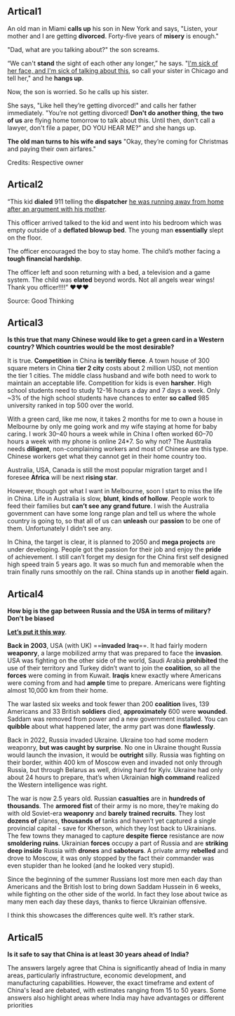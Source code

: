 ## Artical1

An old man in Miami **calls up** his son in New York and says, "Listen, your mother and I are getting **divorced**. Forty-five years of **misery** is enough."

"Dad, what are you talking about?" the son screams.

“We can't **stand** the sight of each other any longer,” he says. "<u>I'm sick of her face, and I'm sick of talking about this</u>, so call your sister in Chicago and tell her," and he **hangs up**.

Now, the son is worried. So he calls up his sister.

She says, "Like hell they’re getting divorced!" and calls her father immediately. "You’re not getting divorced! **Don't do another thing**, **the two of us** are flying home tomorrow to talk about this. Until then, don't call a lawyer, don't file a paper, DO YOU HEAR ME?” and she hangs up.

**The old man turns to his wife and says** "Okay, they’re coming for Christmas and paying their own airfares."

Credits: Respective owner

## Artical2

“This kid **dialed** 911 telling the **dispatcher** <u>he was running away from home after an argument with his mother</u>.

This officer arrived talked to the kid and went into his bedroom which was empty outside of a **deflated blowup bed**. The young man **essentially** slept on the floor.

The officer encouraged the boy to stay home. The child’s mother facing a **tough financial hardship**.

The officer left and soon returning with a bed, a television and a game system. The child was **elated** beyond words. Not all angels wear wings! Thank you officer!!!!” ❤️❤️❤️

Source: Good Thinking

## Artical3

**Is this true that many Chinese would like to get a green card in a Western country? Which countries would be the most desirable?**

It is true. **Competition** in China **is terribly fierce**. A town house of 300 square meters in China **tier 2 city** costs about 2 million USD, not mention the tier 1 cities. The middle class husband and wife both need to work to maintain an acceptable life. Competition for kids is even **harsher**. High school students need to study 12-16 hours a day and 7 days a week. Only ~3% of the high school students have chances to enter **so called** 985 university ranked in top 500 over the world.

With a green card, like me now, it takes 2 months for me to own a house in Melbourne by only me going work and my wife staying at home for baby caring. I work 30–40 hours a week while in China I often worked 60–70 hours a week with my phone is online 24*7. So why not? The Australia needs **diligent**, non-complaining workers and most of Chinese are this type. Chinese workers get what they cannot get in their home country too.

Australia, USA, Canada is still the most popular migration target and I foresee **Africa** will be next **rising star**.

However, though got what I want in Melbourne, soon I start to miss the life in China. Life in Australia is slow, **blunt**, **kinds of hollow**. People work to feed their families but **can’t see any grand future**. I wish the Australia government can have some long range plan and tell us where the whole country is going to, so that all of us can **unleash** our **passion** to be one of them. Unfortunately I didn’t see any.

In China, the target is clear, it is planned to 2050 and **mega projects** are under developing. People got the passion for their job and enjoy the **pride** of achievement. I still can’t forget my design for the China first self designed high speed train 5 years ago. It was so much fun and memorable when the train finally runs smoothly on the rail. China stands up in another **field** again.

## Artical4

**How big is the gap between Russia and the USA in terms of military? Don't be biased**

**<u>Let’s put it this way</u>**.

**Back in 2003**, USA (with UK) ==**invaded** **Iraq**==. It had fairly modern **weaponry**, a large mobilized army that was prepared to face the **invasion**. USA was fighting on the other side of the world, Saudi Arabia **prohibited** the use of their territory and Turkey didn’t want to join the **coalition**, so all the **forces** were coming in from Kuwait. **Iraqis** knew exactly where Americans were coming from and had **ample** time to prepare. Americans were fighting almost 10,000 km from their home.

The war lasted six weeks and took fewer than 200 **coalition** lives, 139 Americans and 33 British **soldiers** died, **approximately** 600 were **wounded**. Saddam was removed from power and a new government installed. You can **quibble** about what happened later, the army part was done **flawlessly**.

Back in 2022, Russia invaded Ukraine. Ukraine too had some modern weaponry, **but was caught by surprise**. No one in Ukraine thought Russia would launch the invasion, it would be **outright** silly. Russia was fighting on their border, within 400 km of Moscow even and invaded not only through Russia, but through Belarus as well, driving hard for Kyiv. Ukraine had only about 24 hours to prepare, that’s when Ukrainian **high command** realized the Western intelligence was right.

The war is now 2.5 years old. Russian **casualties** are in **hundreds of thousands**. The **armored** **fist** of their army is no more, they’re making do with old Soviet-era **weaponry** and **barely** **trained** **recruits**. They lost **dozens of** planes, **thousands of** tanks and haven’t yet captured a single provincial capital - save for Kherson, which they lost back to Ukrainians. The few towns they managed to capture **despite** **fierce** resistance are now **smoldering** **ruins**. Ukrainian **forces** occupy a part of Russia and are **striking** **deep inside** Russia with **drones** and **saboteurs**. A private army **rebelled** and drove to Moscow, it was only stopped by the fact their commander was even stupider than he looked (and he looked very stupid).

Since the beginning of the summer Russians lost more men each day than Americans and the British lost to bring down Saddam Hussein in 6 weeks, while fighting on the other side of the world. In fact they lose about twice as many men each day these days, thanks to fierce Ukrainian offensive.

I think this showcases the differences quite well. It’s rather stark.

## Artical5

**Is it safe to say that China is at least 30 years ahead of India?**

The answers largely agree that China is significantly ahead of India in many areas, particularly infrastructure, economic development, and manufacturing capabilities. However, the exact timeframe and extent of China's lead are debated, with estimates ranging from 15 to 50 years. Some answers also highlight areas where India may have advantages or different priorities















